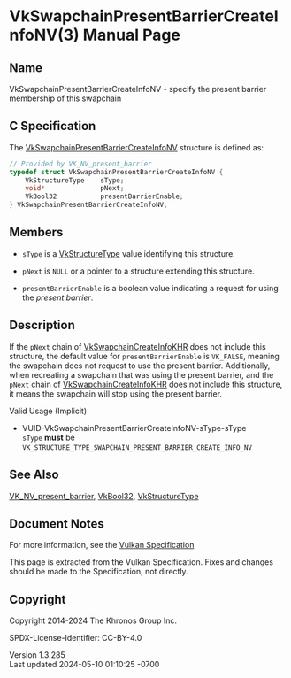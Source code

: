 # VkSwapchainPresentBarrierCreateInfoNV(3) Manual Page

## Name

VkSwapchainPresentBarrierCreateInfoNV - specify the present barrier
membership of this swapchain



## <a href="#_c_specification" class="anchor"></a>C Specification

The
[VkSwapchainPresentBarrierCreateInfoNV](https://registry.khronos.org/vulkan/specs/1.3-extensions/man/html/VkSwapchainPresentBarrierCreateInfoNV.html)
structure is defined as:

``` c
// Provided by VK_NV_present_barrier
typedef struct VkSwapchainPresentBarrierCreateInfoNV {
    VkStructureType    sType;
    void*              pNext;
    VkBool32           presentBarrierEnable;
} VkSwapchainPresentBarrierCreateInfoNV;
```

## <a href="#_members" class="anchor"></a>Members

- `sType` is a [VkStructureType](https://registry.khronos.org/vulkan/specs/1.3-extensions/man/html/VkStructureType.html) value identifying
  this structure.

- `pNext` is `NULL` or a pointer to a structure extending this
  structure.

- `presentBarrierEnable` is a boolean value indicating a request for
  using the *present barrier*.

## <a href="#_description" class="anchor"></a>Description

If the `pNext` chain of
[VkSwapchainCreateInfoKHR](https://registry.khronos.org/vulkan/specs/1.3-extensions/man/html/VkSwapchainCreateInfoKHR.html) does not
include this structure, the default value for `presentBarrierEnable` is
`VK_FALSE`, meaning the swapchain does not request to use the present
barrier. Additionally, when recreating a swapchain that was using the
present barrier, and the `pNext` chain of
[VkSwapchainCreateInfoKHR](https://registry.khronos.org/vulkan/specs/1.3-extensions/man/html/VkSwapchainCreateInfoKHR.html) does not
include this structure, it means the swapchain will stop using the
present barrier.

Valid Usage (Implicit)

- <a href="#VUID-VkSwapchainPresentBarrierCreateInfoNV-sType-sType"
  id="VUID-VkSwapchainPresentBarrierCreateInfoNV-sType-sType"></a>
  VUID-VkSwapchainPresentBarrierCreateInfoNV-sType-sType  
  `sType` **must** be
  `VK_STRUCTURE_TYPE_SWAPCHAIN_PRESENT_BARRIER_CREATE_INFO_NV`

## <a href="#_see_also" class="anchor"></a>See Also

[VK_NV_present_barrier](https://registry.khronos.org/vulkan/specs/1.3-extensions/man/html/VK_NV_present_barrier.html),
[VkBool32](https://registry.khronos.org/vulkan/specs/1.3-extensions/man/html/VkBool32.html), [VkStructureType](https://registry.khronos.org/vulkan/specs/1.3-extensions/man/html/VkStructureType.html)

## <a href="#_document_notes" class="anchor"></a>Document Notes

For more information, see the <a
href="https://registry.khronos.org/vulkan/specs/1.3-extensions/html/vkspec.html#VkSwapchainPresentBarrierCreateInfoNV"
target="_blank" rel="noopener">Vulkan Specification</a>

This page is extracted from the Vulkan Specification. Fixes and changes
should be made to the Specification, not directly.

## <a href="#_copyright" class="anchor"></a>Copyright

Copyright 2014-2024 The Khronos Group Inc.

SPDX-License-Identifier: CC-BY-4.0

Version 1.3.285  
Last updated 2024-05-10 01:10:25 -0700
